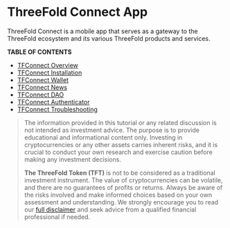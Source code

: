 # ThreeFold Connect App

ThreeFold Connect is a mobile app that serves as a gateway to the ThreeFold ecosystem and its various ThreeFold products and services. 

**TABLE OF CONTENTS**

- [TFConnect Overview](./tfconnect_overview.md)
- [TFConnect Installation](./tfconnect_installation.md)
- [TFConnect Wallet](./tfconnect_wallet.md)
- [TFConnect News](./tfconnect_news.md)
- [TFConnect DAO](./tfconnect_dao.md)
- [TFConnect Authenticator](./tfconnect_authenticator.md)
- [TFConnect Troubleshooting](./tfconnect_troubleshooting.md)

> The information provided in this tutorial or any related discussion is not intended as investment advice. The purpose is to provide educational and informational content only. Investing in cryptocurrencies or any other assets carries inherent risks, and it is crucial to conduct your own research and exercise caution before making any investment decisions. 
> 
> **The ThreeFold Token (TFT)** is not to be considered as a traditional investment instrument. The value of cryptocurrencies can be volatile, and there are no guarantees of profits or returns. Always be aware of the risks involved and make informed choices based on your own assessment and understanding. We strongly encourage you to read our [full disclaimer](../../knowledge_base/legal/disclaimer.md) and seek advice from a qualified financial professional if needed.
